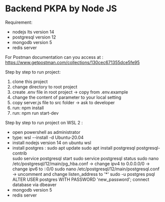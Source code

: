 # Backend PKPA by Node JS

Requirement:
- nodejs lts version 14
- postgresql version 12
- mongodb version 5
- redis server

For Postman documentation can you access at : https://www.getpostman.com/collections/130cec671355dce5fe95

Step by step to run project:
1. clone this project
2. change directory to root project
3. create .env file in root project -> copy from .env.example
4. change the content of parameter to your local setting
5. copy server.js file to src folder -> ask to developer
5. run: npm install
6. run: npm run start-dev

Step by step to run project on WSL 2 :
- open powershell as administrator
- type: wsl --install -d Ubuntu-20.04
- install nodejs version 14 on ubuntu wsl
- install postgres :
	sudo apt update
	sudo apt install postgresql postgresql-contrib	
	sudo service postgresql start
	sudo service postgresql status
	sudo nano /etc/postgresql/12/main/pg_hba.conf -> change ipv4 to 0.0.0.0/0 
			            					      -> change ipv6 to ::0/0
	sudo nano /etc/postgresql/12/main/postgresql.conf -> uncomment and change listen_address to '*'
	sudo -u postgres psql
	ALTER USER postgres WITH PASSWORD 'new_password';
	connect database via dbeaver
- mongodb version 5
- redis server